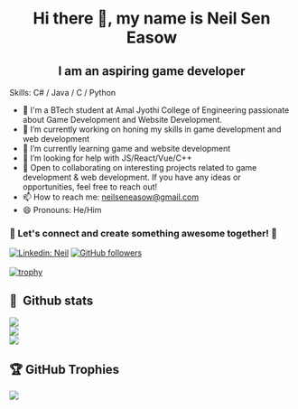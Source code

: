 <h1 align="center">Hi there 👋, my name is Neil Sen Easow</h1>
<h2 align="center">I am an aspiring game developer</h2>


Skills: C# / Java / C / Python

- 👀 I'm a BTech student at Amal Jyothi College of Engineering passionate about Game Development and Website Development.
- 🔭 I’m currently working on honing my skills in game development and web development  
- 🌱 I’m currently learning game and website development 
- 🤔 I’m looking for help with JS/React/Vue/C++
- 💞️ Open to collaborating on interesting projects related to game development & web development. If you have any ideas or opportunities, feel free to reach out!
- 📫 How to reach me: neilseneasow@gmail.com 
- 😄 Pronouns: He/Him

<h3> 🌟 Let's connect and create something awesome together! 🚀 </h3>

[![Linkedin: Neil](https://img.shields.io/badge/LinkedIn-0077B5?style=for-the-badge&logo=linkedin&logoColor=white&link=)](https://www.linkedin.com/in/neil-sen-easow-973606258/)
[![GitHub followers](https://img.shields.io/badge/GitHub-100000?style=for-the-badge&logo=github&logoColor=white)](https://github.com/NeilSenEasow)
<br><br/>
[![trophy](https://github-profile-trophy.vercel.app/?username=NeilSenEasow)](https://github.com/ryo-ma/github-profile-trophy)

 

## 🧰 &nbsp;Github stats
![](https://github-readme-stats-alpha-snowy-32.vercel.app/api?username=neilseneasow&theme=merko&hide_border=false&include_all_commits=true&count_private=true)<br/>
![](https://github-readme-streak-stats.herokuapp.com/?user=neilseneasow&theme=radical&hide_border=false)<br/>
![](https://github-readme-stats-alpha-snowy-32.vercel.app/api/top-langs/?username=neilseneasow&theme=merko&hide_border=false&include_all_commits=true&count_private=true&layout=compact&langs_count=8)
## 🏆 GitHub Trophies
![](https://github-profile-trophy.vercel.app/?username=neilseneasow&theme=radical&no-frame=false&no-bg=true&margin-w=4)


<!---
NeilSenEasow/NeilSenEasow is a ✨ special ✨ repository because its `README.md` (this file) appears on your GitHub profile.
You can click the Preview link to take a look at your changes.
--->
